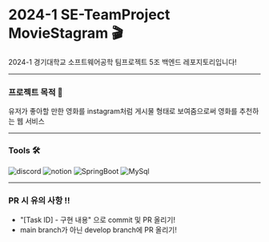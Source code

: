 # 2024-1 SE-TeamProject  MovieStagram 🎬


2024-1 경기대학교 소프트웨어공학 팀프로젝트 5조 백엔드 레포지토리입니다!

---
### 프로젝트 목적 🔮
유저가 좋아할 만한 영화를 instagram처럼 게시물 형태로 보여줌으로써
영화를 추천하는 웹 서비스

---
### Tools 🛠️
![discord](https://img.shields.io/badge/Discord-7289DA?style=for-the-badge&logo=discord&logoColor=white)
![notion](https://img.shields.io/badge/Notion-000000?style=for-the-badge&logo=notion&logoColor=white)
![SpringBoot](https://img.shields.io/badge/Spring-6DB33F?style=for-the-badge&logo=spring&logoColor=white)
![MySql](https://img.shields.io/badge/MySQL-00000F?style=for-the-badge&logo=mysql&logoColor=white)

---
### PR 시 유의 사항 ‼️
- "[Task ID] - 구현 내용" 으로 commit 및 PR 올리기!
- main branch가 아닌 develop branch에 PR 올리기! 

